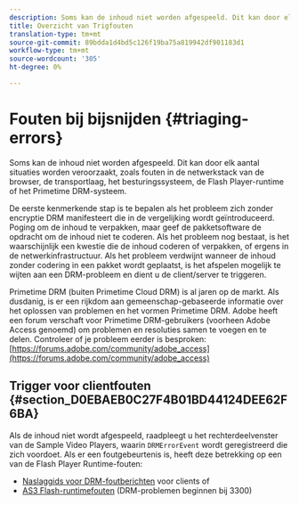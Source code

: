```yaml
---
description: Soms kan de inhoud niet worden afgespeeld. Dit kan door elk aantal situaties worden veroorzaakt, zoals fouten in de netwerkstack van de browser, de transportlaag, het besturingssysteem, de Flash Player-runtime of het Primetime DRM-systeem.
title: Overzicht van Trigfouten
translation-type: tm+mt
source-git-commit: 89bdda1d4bd5c126f19ba75a819942df901183d1
workflow-type: tm+mt
source-wordcount: '305'
ht-degree: 0%

---
```



# Fouten bij bijsnijden {#triaging-errors}

Soms kan de inhoud niet worden afgespeeld. Dit kan door elk aantal situaties worden veroorzaakt, zoals fouten in de netwerkstack van de browser, de transportlaag, het besturingssysteem, de Flash Player-runtime of het Primetime DRM-systeem.

De eerste kenmerkende stap is te bepalen als het probleem zich zonder encryptie DRM manifesteert die in de vergelijking wordt geïntroduceerd. Poging om de inhoud te verpakken, maar geef de pakketsoftware de opdracht om de inhoud niet te coderen. Als het probleem nog bestaat, is het waarschijnlijk een kwestie die de inhoud coderen of verpakken, of ergens in de netwerkinfrastructuur. Als het probleem verdwijnt wanneer de inhoud zonder codering in een pakket wordt geplaatst, is het afspelen mogelijk te wijten aan een DRM-probleem en dient u de client/server te triggeren.

Primetime DRM (buiten Primetime Cloud DRM) is al jaren op de markt. Als dusdanig, is er een rijkdom aan gemeenschap-gebaseerde informatie over het oplossen van problemen en het vormen Primetime DRM. Adobe heeft een forum verschaft voor Primetime DRM-gebruikers (voorheen Adobe Access genoemd) om problemen en resoluties samen te voegen en te delen. Controleer of je probleem eerder is besproken: [https://forums.adobe.com/community/adobe_access](https://forums.adobe.com/community/adobe_access)

## Trigger voor clientfouten {#section_D0EBAEB0C27F4B01BD44124DEE62F6BA}

Als de inhoud niet wordt afgespeeld, raadpleegt u het rechterdeelvenster van de Sample Video Players, waarin `DRMErrorEvent` wordt geregistreerd die zich voordoet. Als er een foutgebeurtenis is, heeft deze betrekking op een van de Flash Player Runtime-fouten:

* [Naslaggids voor DRM-foutberichten](https://help.adobe.com/en_US/primetime/drm/index.html#reference-DRM_Client_Error_Messages) voor clients of
* [AS3 Flash-runtimefouten](https://help.adobe.com/en_US/FlashPlatform/reference/actionscript/3/runtimeErrors.html)  (DRM-problemen beginnen bij 3300)

